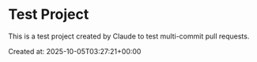 # Test Project

This is a test project created by Claude to test multi-commit pull requests.

Created at: 2025-10-05T03:27:21+00:00
